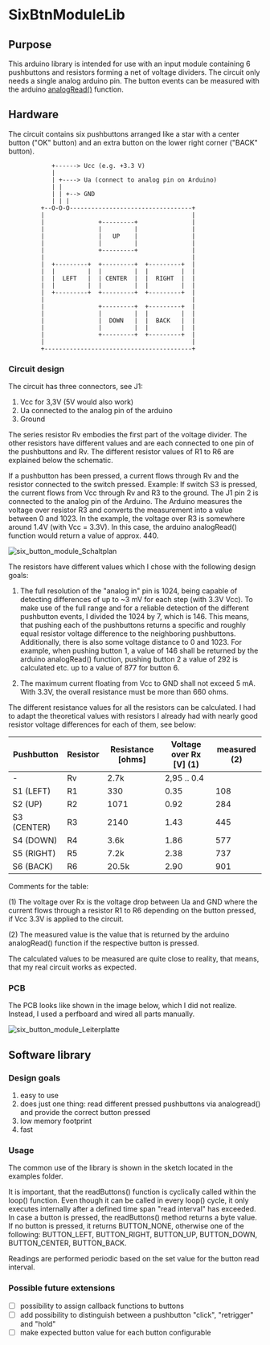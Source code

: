 # SixBtnModuleLib

## Purpose
This arduino library is intended for use with an input module containing 6 pushbuttons and resistors forming a net of voltage dividers. The circuit only needs a single analog arduino pin. The button events can be measured with the arduino [analogRead()](https://www.arduino.cc/reference/en/language/functions/analog-io/analogread/) function.



## Hardware
The circuit contains six pushbuttons arranged like a star with a center button ("OK" button) and an extra button on the lower right corner ("BACK" button).

                +------> Ucc (e.g. +3.3 V)
                |
                | +----> Ua (connect to analog pin on Arduino)
                | |
                | | +--> GND
                | | |
             +--O-O-O----------------------------------+
             |                                         |
             |               +---------+               |
             |               |         |               |
             |               |   UP    |               |
             |               |         |               |
             |               +---------+               |
             |                                         |
             |  +---------+  +---------+  +---------+  |
             |  |         |  |         |  |         |  |
             |  |  LEFT   |  | CENTER  |  |  RIGHT  |  |
             |  |         |  |         |  |         |  |
             |  +---------+  +---------+  +---------+  |
             |                                         |
             |               +---------+  +---------+  |
             |               |         |  |         |  |
             |               |  DOWN   |  |  BACK   |  |
             |               |         |  |         |  |
             |               +---------+  +---------+  |
             |                                         |
             +-----------------------------------------+
             
### Circuit design
The circuit has three connectors, see J1:
1. Vcc for 3,3V (5V would also work)
2. Ua connected to the analog pin of the arduino
3. Ground

The series resistor Rv embodies the first part of the voltage divider. The other resistors have different values and are each connected to one pin of the pushbuttons and Rv. The different resistor values of R1 to R6 are explained below the schematic.

If a pushbutton has been pressed, a current flows through Rv and the resistor connected to the switch pressed. Example: If switch S3 is pressed, the current flows from Vcc through Rv and R3 to the ground. The J1 pin 2 is connected to the analog pin of the Arduino. The Arduino measures the voltage over resistor R3 and converts the measurement into a value between 0 and 1023. In the example, the voltage over R3 is somewhere around 1.4V (with Vcc = 3.3V). In this case, the arduino analogRead() function would return a value of approx. 440.

![six_button_module_Schaltplan](https://user-images.githubusercontent.com/82120163/126395178-ff381c78-d783-4711-82cd-a7b7c0909d42.png)

The resistors have different values which I chose with the following design goals:
1. The full resolution of the "analog in" pin is 1024, being capable of detecting differences of up to ~3 mV for each step (with 3.3V Vcc). To make use of the full range and for a reliable detection of the different pushbutton events, I divided the 1024 by 7, which is 146. This means, that pushing each of the pushbuttons returns a specific and roughly equal resistor voltage difference to the neighboring pushbuttons. Additionally, there is also some voltage distance to 0 and 1023.
For example, when pushing button 1, a value of 146 shall be returned by the arduino analogRead() function, pushing button 2 a value of 292 is calculated etc. up to a value of 877 for button 6. 

2. The maximum current floating from Vcc to GND shall not exceed 5 mA. With 3.3V, the overall resistance must be more than 660 ohms.

The different resistance values for all the resistors can be calculated. I had to adapt the theoretical values with resistors I already had with nearly good resistor voltage differences for each of them, see below: 

| Pushbutton | Resistor | Resistance [ohms]| Voltage over Rx [V] (1) | measured  (2) |
| -- | --     | --------| --- | ---|
| -  | Rv     | 2.7k   | 2,95 .. 0.4 |
| S1 (LEFT)   | R1 | 330    | 0.35 | 108 |
| S2 (UP)     | R2 | 1071   | 0.92 | 284 |
| S3 (CENTER) | R3 | 2140   | 1.43 | 445 |
| S4 (DOWN)   | R4 | 3.6k   | 1.86 | 577 |
| S5 (RIGHT)  | R5 | 7.2k   | 2.38 | 737 |
| S6 (BACK)   | R6 | 20.5k  | 2.90 | 901 |

Comments for the table:

(1) The voltage over Rx is the voltage drop between Ua and GND where the current flows through a resistor R1 to R6 depending on the button pressed, if Vcc 3.3V is applied to the circuit.

(2) The measured value is the value that is returned by the arduino analogRead() function if the respective button is pressed. 

The calculated values to be measured are quite close to reality, that means, that my real circuit works as expected.

### PCB
The PCB looks like shown in the image below, which I did not realize. Instead, I used a perfboard and wired all parts manually.

![six_button_module_Leiterplatte](https://user-images.githubusercontent.com/82120163/126395160-31a94af6-2b2b-467b-ab51-85cfec6fb9fa.png)


## Software library
### Design goals
1. easy to use
2. does just one thing: read different pressed pushbuttons via analogread() and provide the correct button pressed
3. low memory footprint
4. fast

### Usage
The common use of the library is shown in the sketch located in the examples folder.

It is important, that the readButtons() function is cyclically called within the loop() function. Even though it can be called in every loop() cycle, it only executes internally after a defined time span "read interval" has exceeded. In case a button is pressed, the readButtons() method returns a byte value. If no button is pressed, it returns BUTTON_NONE, otherwise one of the following: BUTTON_LEFT, BUTTON_RIGHT, BUTTON_UP, BUTTON_DOWN, BUTTON_CENTER, BUTTON_BACK. 

Readings are performed periodic based on the set value for the button read interval.

### Possible future extensions
- [ ] possibility to assign callback functions to buttons
- [ ] add possibility to distinguish between a pushbutton "click", "retrigger" and "hold"
- [ ] make expected button value for each button configurable
